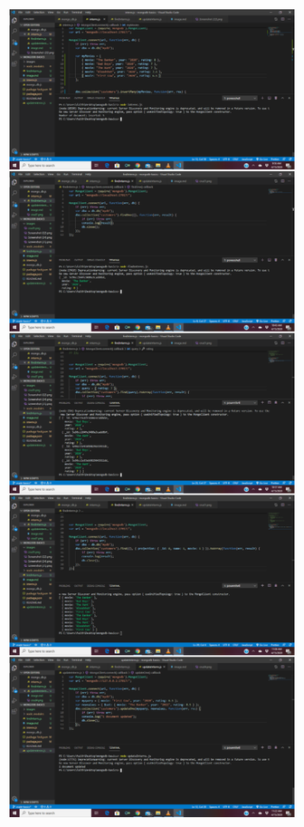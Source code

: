 <img src = "images\crud1.png">
<img src = "images\crud2.png">
<img src = "images\crud3.png">
<img src = "images\crud4.png">
<img src = "images\crud5.png">